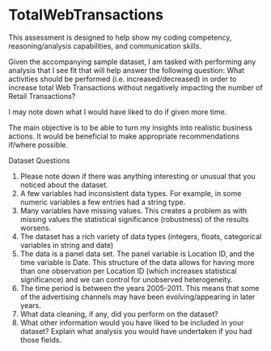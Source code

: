 # TotalWebTransactions

This assessment is designed to help show my coding competency, reasoning/analysis capabilities, and communication skills. 

Given the accompanying sample dataset, I am tasked with performing any analysis that I see fit that will help answer the following question: What activities should be performed (i.e. increased/decreased) in order to increase total Web Transactions without negatively impacting the number of Retail Transactions? 

I may note down what I would have liked to do if given more time. 

The main objective is to be able to turn my insights into realistic business actions. It would be beneficial to make appropriate recommendations if/where possible.

Dataset Questions

1.	Please note down if there was anything interesting or unusual that you noticed about the dataset. 
  1. A few variables had inconsistent data types. For example, in some numeric variables a few entries had a string type.
  2. Many variables have missing values. This creates a problem as with missing values the statistical significance (robustness) of the results worsens.
  3. The dataset has a rich variety of data types (integers, floats, categorical variables in string and date)
  4. The data is a panel data set. The panel variable is Location ID, and the time variable is Date. This structure of the data allows for having more than one observation per Location    ID (which increases statistical significance) and we can control for unobserved heterogeneity.
  5. The time period is between the years 2005-2011. This means that some of the advertising channels may have been evolving/appearing in later years.
2.	What data cleaning, if any, did you perform on the dataset?
3.	What other information would you have liked to be included in your dataset? Explain what analysis you would have undertaken if you had those fields. 
